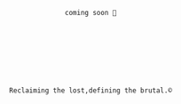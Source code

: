 







         
            
            
            
            
            
            
                    coming soon 🗽









      Reclaiming the lost,defining the brutal.© 
